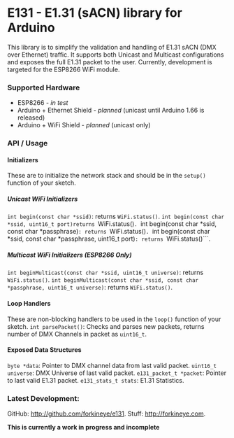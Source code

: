 E131 - E1.31 (sACN) library for Arduino
=======================================
This library is to simplify the validation and handling of E1.31 sACN (DMX over Ethernet) traffic.  It supports both Unicast and Multicast configurations and exposes the full E1.31 packet to the user.  Currently, development is targeted for the ESP8266 WiFi module.  

### Supported Hardware
- ESP8266 - *in test*
- Arduino + Ethernet Shield - *planned* (unicast until Arduino 1.66 is released)
- Arduino + WiFi Shield - *planned* (unicast only)

### API / Usage
#### Initializers
These are to initialize the network stack and should be in the ```setup()``` function of your sketch.

##### Unicast WiFi Initializers
```int begin(const char *ssid)```: returns ```WiFi.status()```.
```int begin(const char *ssid, uint16_t port)returns ```WiFi.status()```.
```int begin(const char *ssid, const char *passphrase)```: returns ```WiFi.status()```.
```int begin(const char *ssid, const char *passphrase, uint16_t port)```: returns ```WiFi.status()```.

##### Multicast WiFi Initializers (ESP8266 Only)
```int beginMulticast(const char *ssid, uint16_t universe)```: returns ```WiFi.status()```.
```int beginMulticast(const char *ssid, const char *passphrase, uint16_t universe)```: returns ```WiFi.status()```.

#### Loop Handlers
These are non-blocking handlers to be used in the ```loop()``` function of your sketch.
```int parsePacket()```: Checks and parses new packets, returns number of DMX Channels in packet as ```uint16_t```.

#### Exposed Data Structures
```byte *data```: Pointer to DMX channel data from last valid packet.
```uint16_t universe```: DMX Universe of last valid packet.
```e131_packet_t *packet```: Pointer to last valid E1.31 packet.
```e131_stats_t stats```: E1.31 Statistics.

### Latest Development:
GitHub: http://github.com/forkineye/e131.
Stuff: http://forkineye.com.

**This is currently a work in progress and incomplete**